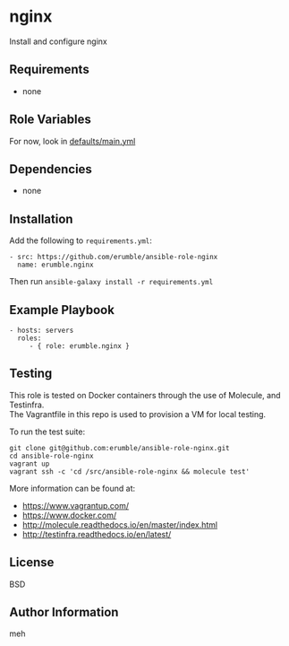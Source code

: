 nginx
=========

Install and configure nginx

Requirements
------------

- none

Role Variables
--------------

For now, look in [defaults/main.yml](defaults/main.yml)

Dependencies
------------

- none

Installation
------------

Add the following to `requirements.yml`:

    - src: https://github.com/erumble/ansible-role-nginx
      name: erumble.nginx

Then run `ansible-galaxy install -r requirements.yml`

Example Playbook
----------------

    - hosts: servers
      roles:
         - { role: erumble.nginx }

Testing
-------

This role is tested on Docker containers through the use of Molecule, and Testinfra.  
The Vagrantfile in this repo is used to provision a VM for local testing.

To run the test suite:
    
    git clone git@github.com:erumble/ansible-role-nginx.git
    cd ansible-role-nginx
    vagrant up
    vagrant ssh -c 'cd /src/ansible-role-nginx && molecule test'

More information can be found at:  
- https://www.vagrantup.com/
- https://www.docker.com/
- http://molecule.readthedocs.io/en/master/index.html
- http://testinfra.readthedocs.io/en/latest/

License
-------

BSD

Author Information
------------------

meh

